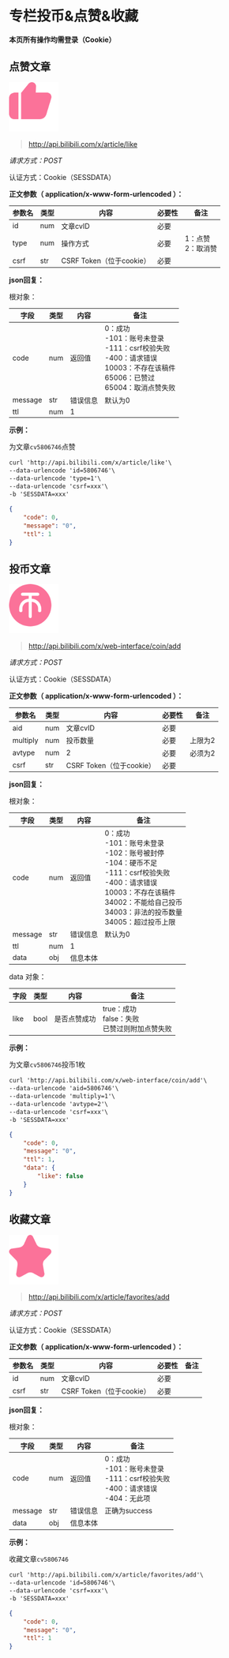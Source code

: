 # 专栏投币&点赞&收藏

**本页所有操作均需登录（Cookie）**

## 点赞文章

<img src="/imgs/like.svg" width="100" height="100"/>

> http://api.bilibili.com/x/article/like

*请求方式：POST*

认证方式：Cookie（SESSDATA）

**正文参数（ application/x-www-form-urlencoded ）：**

| 参数名 | 类型 | 内容                | 必要性 | 备注                   |
| ------ | ---- | ------------------- | ------ | ---------------------- |
| id     | num  | 文章cvID            | 必要   |                        |
| type   | num  | 操作方式            | 必要   | 1：点赞<br />2：取消赞 |
| csrf   | str  | CSRF Token（位于cookie） | 必要   |                        |

**json回复：**

根对象：

| 字段    | 类型 | 内容     | 备注                                                         |
| ------- | ---- | -------- | ------------------------------------------------------------ |
| code    | num  | 返回值   | 0：成功 <br />-101：账号未登录<br />-111：csrf校验失败<br />-400：请求错误<br />10003：不存在该稿件<br />65006：已赞过<br />65004：取消点赞失败 |
| message | str  | 错误信息 | 默认为0                                                      |
| ttl     | num  | 1        |                                                              |

**示例：**

为文章`cv5806746`点赞

```shell
curl 'http://api.bilibili.com/x/article/like'\
--data-urlencode 'id=5806746'\
--data-urlencode 'type=1'\
--data-urlencode 'csrf=xxx'\
-b 'SESSDATA=xxx'
```

```json
{
    "code": 0,
    "message": "0",
    "ttl": 1
}
```

## 投币文章

<img src="/imgs/coin.svg" width="100" height="100"/>

> http://api.bilibili.com/x/web-interface/coin/add

*请求方式：POST*

认证方式：Cookie（SESSDATA）

**正文参数（ application/x-www-form-urlencoded ）：**

| 参数名   | 类型 | 内容                | 必要性 | 备注    |
| -------- | ---- | ------------------- | ------ | ------- |
| aid      | num  | 文章cvID            | 必要   |         |
| multiply | num  | 投币数量            | 必要   | 上限为2 |
| avtype | num | 2 | 必要 | 必须为2 |
| csrf     | str  | CSRF Token（位于cookie） | 必要   |         |

**json回复：**

根对象：

| 字段    | 类型 | 内容     | 备注                                                         |
| ------- | ---- | -------- | ------------------------------------------------------------ |
| code    | num  | 返回值   | 0：成功<br />-101：账号未登录<br />-102：账号被封停<br />-104：硬币不足<br />-111：csrf校验失败<br />-400：请求错误<br />10003：不存在该稿件<br />34002：不能给自己投币<br />34003：非法的投币数量<br />34005：超过投币上限 |
| message | str  | 错误信息 | 默认为0                                                      |
| ttl     | num  | 1        |                                                              |
| data    | obj  | 信息本体 |                                                              |

data 对象：

| 字段 | 类型 | 内容         | 备注                                                  |
| ---- | ---- | ------------ | ----------------------------------------------------- |
| like | bool | 是否点赞成功 | true：成功<br />false：失败<br />已赞过则附加点赞失败 |

**示例：**

为文章`cv5806746`投币1枚

```shell
curl 'http://api.bilibili.com/x/web-interface/coin/add'\
--data-urlencode 'aid=5806746'\
--data-urlencode 'multiply=1'\
--data-urlencode 'avtype=2'\
--data-urlencode 'csrf=xxx'\
-b 'SESSDATA=xxx'
```

```json
{
    "code": 0,
    "message": "0",
    "ttl": 1,
    "data": {
        "like": false
    }
}
```

## 收藏文章

<img src="/imgs/fav.svg" width="100" height="100"/>

>http://api.bilibili.com/x/article/favorites/add

*请求方式：POST*

认证方式：Cookie（SESSDATA）

**正文参数（ application/x-www-form-urlencoded ）：**

| 参数名 | 类型 | 内容                | 必要性 | 备注 |
| ------ | ---- | ------------------- | ------ | ---- |
| id     | num  | 文章cvID            | 必要   |      |
| csrf   | str  | CSRF Token（位于cookie） | 必要   |      |

**json回复：**

根对象：

| 字段    | 类型 | 内容     | 备注                                                         |
| ------- | ---- | -------- | ------------------------------------------------------------ |
| code    | num  | 返回值   | 0：成功<br />-101：账号未登录<br />-111：csrf校验失败<br />-400：请求错误<br />-404：无此项 |
| message | str  | 错误信息 | 正确为success                                                |
| data    | obj  | 信息本体 |                                                              |

**示例：**

收藏文章`cv5806746`

```shell
curl 'http://api.bilibili.com/x/article/favorites/add'\
--data-urlencode 'id=5806746'\
--data-urlencode 'csrf=xxx'\
-b 'SESSDATA=xxx'
```

```json
{
    "code": 0,
    "message": "0",
    "ttl": 1
}
```

